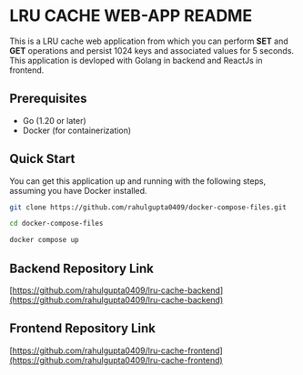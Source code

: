 # LRU CACHE WEB-APP README
This is a LRU cache web application from which you can perform **SET** and **GET** operations and persist 1024 keys and associated values for 5 seconds. This application is devloped with Golang in backend and ReactJs in frontend.


## Prerequisites
* Go (1.20 or later)
* Docker (for containerization)

## Quick Start
You can get this application up and running with the following steps, assuming you have Docker installed.
```bash
git clone https://github.com/rahulgupta0409/docker-compose-files.git
```
```bash
cd docker-compose-files
```
```bash
docker compose up
```

## Backend Repository Link

[https://github.com/rahulgupta0409/lru-cache-backend](https://github.com/rahulgupta0409/lru-cache-backend)

## Frontend Repository Link

[https://github.com/rahulgupta0409/lru-cache-frontend](https://github.com/rahulgupta0409/lru-cache-frontend)
